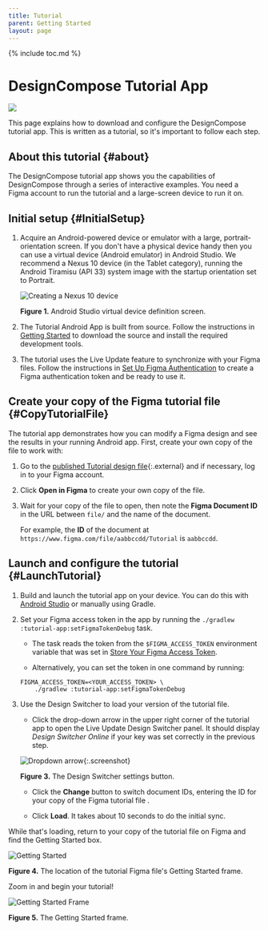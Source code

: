 ```yaml
---
title: Tutorial
parent: Getting Started
layout: page
---
```


{% include toc.md %}

# DesignCompose Tutorial App

<img src="../tutorial-doc-2x.png">

This page explains how to download and configure the DesignCompose tutorial app.
This is written as a tutorial, so it's important to follow each step.

## About this tutorial {#about}

The DesignCompose tutorial app shows you the capabilities of DesignCompose
through a series of interactive examples. You need a Figma account to run the
tutorial and a large-screen device to run it on.

## Initial setup {#InitialSetup}

1.  Acquire an Android-powered device or emulator with a large,
    portrait-orientation screen. If you don't have a physical device handy then
    you can use a virtual device (Android emulator) in Android Studio. We
    recommend a Nexus 10 device (in the Tablet category), running the Android
    Tiramisu (API 33) system image with the startup orientation set to Portrait.

    ![Creating a Nexus 10
    device](../tablet-virt-dev.png)

    **Figure 1.** Android Studio virtual device definition screen.

1.  The Tutorial Android App is built from source. Follow the instructions in
    [Getting Started][1] to download the source and install the required
    development tools.

1.  The tutorial uses the Live Update feature to synchronize with your Figma
    files. Follow the instructions in [Set Up Figma Authentication][2] to create
    a Figma authentication token and be ready to use it.

## Create your copy of the Figma tutorial file {#CopyTutorialFile}

The tutorial app demonstrates how you can modify a Figma design and see the
results in your running Android app. First, create your own copy of the file to
work with:

1.  Go to the [published Tutorial design file][3]{:.external} and if necessary,
    log in to your Figma account.

1.  Click **Open in Figma** to create your own copy of the file.

1.  Wait for your copy of the file to open, then note the **Figma Document ID**
    in the URL between `file/` and the name of the document.

    For example, the **ID** of the document at
    `https://www.figma.com/file/aabbccdd/Tutorial` is `aabbccdd`.

## Launch and configure the tutorial {#LaunchTutorial}

1.  Build and launch the tutorial app on your device. You can do this with
    [Android Studio][4] or manually using Gradle.

1.  Set your Figma access token in the app by running the `./gradlew
    :tutorial-app:setFigmaTokenDebug` task.

    *   The task reads the token from the `$FIGMA_ACCESS_TOKEN` environment
        variable that was set in [Store Your Figma Access Token][5].

    *   Alternatively, you can set the token in one command by running:

    ```posix-terminal
    FIGMA_ACCESS_TOKEN=<YOUR_ACCESS_TOKEN> \
        ./gradlew :tutorial-app:setFigmaTokenDebug
    ```

1.  Use the Design Switcher to load your version of the tutorial file.

    *   Click the drop-down arrow in the upper right corner of the tutorial app
    to open the Live Update Design Switcher panel. It should display *Design
        Switcher Online* if your key was set correctly in the previous step.

    ![Dropdown arrow][6]{:.screenshot}

    **Figure 3.** The Design Switcher settings button.

    *   Click the **Change** button to switch document IDs, entering the ID for
    your copy of the Figma tutorial file .

    *   Click **Load**. It takes about 10 seconds to do the initial sync.

While that's loading, return to your copy of the tutorial file on Figma and find
the Getting Started box.

![Getting Started](../TutorialGettingStarted.png)

**Figure 4.** The location of the tutorial Figma file's Getting Started frame.

Zoom in and begin your tutorial!

![Getting Started Frame](../GettingStartedFrame.svg)

**Figure 5.** The Getting Started frame.

[1]: /docs/index
[2]: /docs/live-update/setup
[3]: https://www.figma.com/community/file/1228110686419863535/Tutorial-for-Automotive-Design-for-Compose
[4]: https://developer.android.com/studio/run
[5]: /docs/live-update/setup#StoreFigmaToken
[6]: ../LiveUpdateDropdown.png
